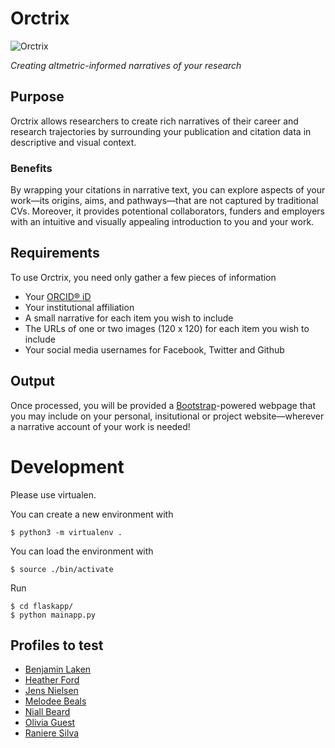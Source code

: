 # Orctrix

![Orctrix](https://github.com/njall/Orctrix/blob/master/resources/orctrix_logo.png)


*Creating altmetric-informed narratives of your research*

## Purpose

Orctrix allows researchers to create rich narratives of their career and research trajectories by surrounding your publication and citation data in descriptive and visual context.

### Benefits

By wrapping your citations in narrative text, you can explore aspects of your work&mdash;its origins, aims, and pathways&mdash;that are not captured by traditional CVs. Moreover, it provides potentional collaborators, funders and employers with an intuitive and visually appealing introduction to you and your work.

## Requirements

To use Orctrix, you need only gather a few pieces of information

+ Your [ORCID&#174; iD](http://www.orchid.org)
+ Your institutional affiliation
+ A small narrative for each item you wish to include
+ The URLs of one or two images (120 x 120) for each item you wish to include
+ Your social media usernames for Facebook, Twitter and Github

## Output

Once processed, you will be provided a [Bootstrap](http://getbootstrap.com/)-powered webpage that you may include on your personal, insitutional or project website&mdash;wherever a narrative account of your work is needed!

# Development

Please use virtualen.

You can create a new environment with

~~~
$ python3 -m virtualenv .
~~~

You can load the environment with

~~~
$ source ./bin/activate
~~~

Run

~~~
$ cd flaskapp/
$ python mainapp.py
~~~

## Profiles to test

- [Benjamin Laken](http://localhost:5000/0000-0003-2021-6258)
- [Heather Ford](http://localhost:5000/0000-0002-3500-9772)
- [Jens Nielsen](http://localhost:5000/0000-0002-8112-8449)
- [Melodee Beals](http://localhost:5000/0000-0002-2907-3313)
- [Niall Beard](http://localhost:5000/0000-0002-2627-0231)
- [Olivia Guest](http://localhost:5000/0000-0002-1891-0972)
- [Raniere Silva](http://localhost:5000/0000-0002-8381-3749)
